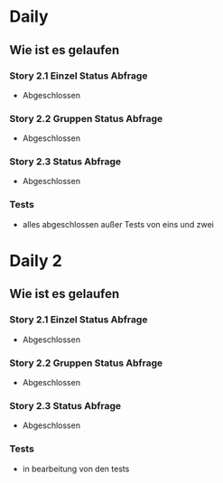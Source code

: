 # Daily
## Wie ist es gelaufen
### Story 2.1 Einzel Status Abfrage
* Abgeschlossen
### Story 2.2 Gruppen Status Abfrage
* Abgeschlossen
### Story 2.3 Status Abfrage
* Abgeschlossen
### Tests
* alles abgeschlossen außer Tests von eins und zwei

# Daily 2
## Wie ist es gelaufen
### Story 2.1 Einzel Status Abfrage
* Abgeschlossen
### Story 2.2 Gruppen Status Abfrage
* Abgeschlossen
### Story 2.3 Status Abfrage
* Abgeschlossen
### Tests
* in bearbeitung von den tests
